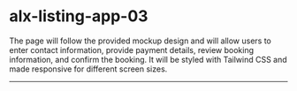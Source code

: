 # alx-listing-app-03

The page will follow the provided mockup design and will allow users to enter contact information, provide payment details, review booking information, and confirm the booking. It will be styled with Tailwind CSS and made responsive for different screen sizes.

---
